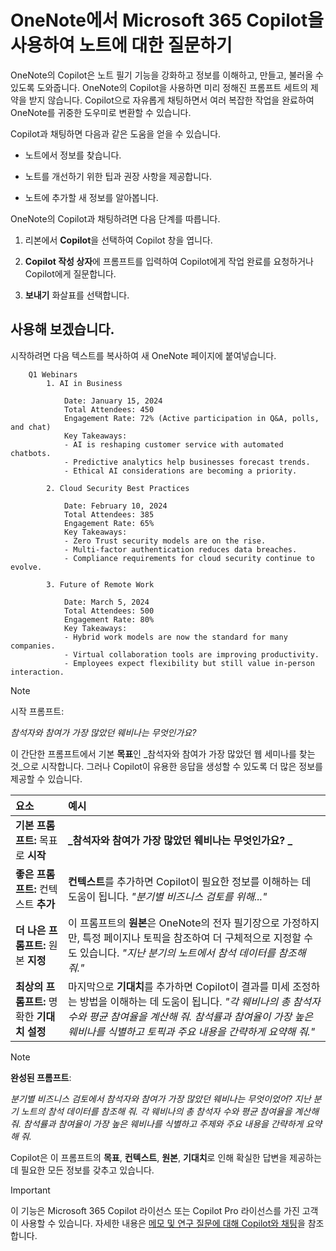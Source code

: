 # OneNote에서 Microsoft 365 Copilot을 사용하여 노트에 대한 질문하기

OneNote의 Copilot은 노트 필기 기능을 강화하고 정보를 이해하고, 만들고, 불러올 수 있도록 도와줍니다. OneNote의 Copilot을 사용하면 미리 정해진 프롬프트 세트의 제약을 받지 않습니다. Copilot으로 자유롭게 채팅하면서 여러 복잡한 작업을 완료하여 OneNote를 귀중한 도우미로 변환할 수 있습니다.

Copilot과 채팅하면 다음과 같은 도움을 얻을 수 있습니다.

- 노트에서 정보를 찾습니다.

- 노트를 개선하기 위한 팁과 권장 사항을 제공합니다.

- 노트에 추가할 새 정보를 알아봅니다.

OneNote의 Copilot과 채팅하려면 다음 단계를 따릅니다.

1. 리본에서 **Copilot**을 선택하여 Copilot 창을 엽니다.

1. **Copilot 작성 상자**에 프롬프트를 입력하여 Copilot에게 작업 완료를 요청하거나 Copilot에게 질문합니다.

1. **보내기** 화살표를 선택합니다.

## 사용해 보겠습니다.

시작하려면 다음 텍스트를 복사하여 새 OneNote 페이지에 붙여넣습니다.

```text
    Q1 Webinars
        1. AI in Business
    
            Date: January 15, 2024
            Total Attendees: 450
            Engagement Rate: 72% (Active participation in Q&A, polls, and chat)
            Key Takeaways:
            - AI is reshaping customer service with automated chatbots.
            - Predictive analytics help businesses forecast trends.
            - Ethical AI considerations are becoming a priority.
        
        2. Cloud Security Best Practices
        
            Date: February 10, 2024
            Total Attendees: 385
            Engagement Rate: 65%
            Key Takeaways:
            - Zero Trust security models are on the rise.
            - Multi-factor authentication reduces data breaches.
            - Compliance requirements for cloud security continue to evolve.
        
        3. Future of Remote Work
    
            Date: March 5, 2024
            Total Attendees: 500
            Engagement Rate: 80%
            Key Takeaways:
            - Hybrid work models are now the standard for many companies.
            - Virtual collaboration tools are improving productivity.
            - Employees expect flexibility but still value in-person interaction.
```

> [!NOTE]
> 시작 프롬프트:
>
> _참석자와 참여가 가장 많았던 웨비나는 무엇인가요?_

이 간단한 프롬프트에서 기본 **목표**인 _참석자와 참여가 가장 많았던 웹 세미나를 찾는 것_으로 시작합니다. 그러나 Copilot이 유용한 응답을 생성할 수 있도록 더 많은 정보를 제공할 수 있습니다.

| 요소 | 예시 |
| :------ | :------- |
| **기본 프롬프트:** 목표로 **시작** | **_참석자와 참여가 가장 많았던 웨비나는 무엇인가요? _**  |
| **좋은 프롬프트:** 컨텍스트 **추가** | **컨텍스트**를 추가하면 Copilot이 필요한 정보를 이해하는 데 도움이 됩니다. _"분기별 비즈니스 검토를 위해..."_ |
| **더 나은 프롬프트:** 원본 **지정** | 이 프롬프트의 **원본**은 OneNote의 전자 필기장으로 가정하지만, 특정 페이지나 토픽을 참조하여 더 구체적으로 지정할 수도 있습니다. _"지난 분기의 노트에서 참석 데이터를 참조해 줘."_ |
| **최상의 프롬프트:** 명확한 **기대치 설정** | 마지막으로 **기대치**를 추가하면 Copilot이 결과를 미세 조정하는 방법을 이해하는 데 도움이 됩니다. _"각 웨비나의 총 참석자 수와 평균 참여율을 계산해 줘. 참석률과 참여율이 가장 높은 웨비나를 식별하고 토픽과 주요 내용을 간략하게 요약해 줘."_ |

> [!NOTE]
> **완성된 프롬프트**:
>
> _분기별 비즈니스 검토에서 참석자와 참여가 가장 많았던 웨비나는 무엇이었어? 지난 분기 노트의 참석 데이터를 참조해 줘. 각 웨비나의 총 참석자 수와 평균 참여율을 계산해 줘. 참석률과 참여율이 가장 높은 웨비나를 식별하고 주제와 주요 내용을 간략하게 요약해 줘._

Copilot은 이 프롬프트의 **목표**, **컨텍스트**, **원본**, **기대치**로 인해 확실한 답변을 제공하는 데 필요한 모든 정보를 갖추고 있습니다.

> [!IMPORTANT]
> 이 기능은 Microsoft 365 Copilot 라이선스 또는 Copilot Pro 라이선스를 가진 고객이 사용할 수 있습니다. 자세한 내용은 [메모 및 연구 질문에 대해 Copilot와 채팅](https://support.microsoft.com/office/chat-with-copilot-about-your-notes-and-research-questions-8be75b91-d4d3-461e-af9a-fadfe208b589)을 참조합니다.
